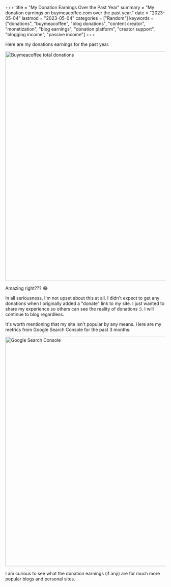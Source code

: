 +++
title = "My Donation Earnings Over the Past Year"
summary = "My donation earnings on buymeacoffee.com over the past year."
date = "2023-05-04"
lastmod = "2023-05-04"
categories = ["Random"]
keywords = ["donations", "buymeacoffee", "blog donations", "content creator", "monetization", "blog earnings", "donation platform", "creator support", "blogging income", "passive income"]
+++

Here are my donations earnings for the past year.

<img src="/my-donation-earnings-over-the-past-year/earnings.webp" alt="Buymeacoffee total donations" width="720" height="286" style="max-width: 100%; height: auto; aspect-ratio: 1772 / 704;" loading="lazy" decoding="async">

Amazing right??? 😂

In all seriousness, I'm not upset about this at all. I didn't expect to get any donations when I originally added a "donate" link to my site. I just wanted to share my experience so others can see the reality of donations :). I will continue to blog regardless.

It's worth mentioning that my site isn't popular by any means. Here are my metrics from Google Search Console for the past 3 months:

<img src="/my-donation-earnings-over-the-past-year/google-clicks.webp" alt="Google Search Console" width="720" height="278" style="max-width: 100%; height: auto; aspect-ratio: 2144 / 828;" loading="lazy" decoding="async">

I am curious to see what the donation earnings (if any) are for much more popular blogs and personal sites.
